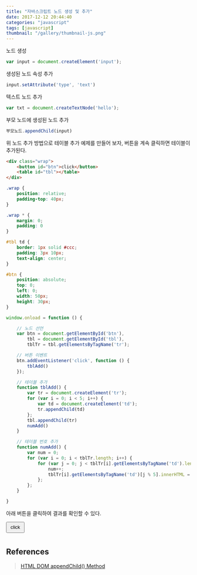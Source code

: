 ```yaml
---
title: "자바스크립트 노드 생성 및 추가"
date: 2017-12-12 20:44:40
categories: "javascript"
tags: [javascript]
thumbnail: "/gallery/thumbnail-js.png"
---
```


노드 생성
```javascript
var input = document.createElement('input');
```

<!-- more -->

생성된 노드 속성 추가
```javascript
input.setAttribute('type', 'text')
```

텍스트 노드 추가
```javascript
var txt = document.createTextNode('hello');
```

부모 노드에 생성된 노드 추가
```javascript
부모노드.appendChild(input)
```

위 노드 추가 방법으로 테이블 추가 예제를 만들어 보자, 버튼을 계속 클릭하면 테이블이 추가된다.

```html
<div class="wrap">
    <button id="btn">click</button>
    <table id="tbl"></table>
</div>
```

```css
.wrap {
    position: relative;
    padding-top: 40px;
}

.wrap * {
    margin: 0;
    padding: 0
}

#tbl td {
    border: 1px solid #ccc;
    padding: 3px 10px;
    text-align: center;
}

#btn {
    position: absolute;
    top: 0;
    left: 0;
    width: 50px;
    height: 30px;
}
```

```javascript
window.onload = function () {

    // 노드 선언
    var btn = document.getElementById('btn'),
        tbl = document.getElementById('tbl'),
        tblTr = tbl.getElementsByTagName('tr');

    // 버튼 이벤트
    btn.addEventListener('click', function () {
        tblAdd()
    });

    // 테이블 추가
    function tblAdd() {
        var tr = document.createElement('tr');
        for (var i = 0; i < 5; i++) {
            var td = document.createElement('td');
            tr.appendChild(td)
        };
        tbl.appendChild(tr)
        numAdd()
    }

    // 테이블 번호 추가
    function numAdd() {
        var num = 0;
        for (var i = 0; i < tblTr.length; i++) {
            for (var j = 0; j < tblTr[i].getElementsByTagName('td').length; j++) {
                num++;
                tblTr[i].getElementsByTagName('td')[j % 5].innerHTML = num;
            };
        };
    }

}
```

아래 버튼을 클릭하여 결과를 확인할 수 있다.

<style>
.wrap {
    position: relative;
    padding-top: 40px;
}

.wrap * {
    margin: 0;
    padding: 0
}

#tbl td {
    border: 1px solid #ccc;
    padding: 3px 10px;
    text-align: center;
}

#btn {
    position: absolute;
    top: 0;
    left: 0;
    width: 50px;
    height: 30px;
}
</style>
<script>
window.onload = function () {

    // 노드 선언
    var btn = document.getElementById('btn'),
        tbl = document.getElementById('tbl'),
        tblTr = tbl.getElementsByTagName('tr');

    // 버튼 이벤트
    btn.addEventListener('click', function () {
        tblAdd()
    });

    // 테이블 추가
    function tblAdd() {
        var tr = document.createElement('tr');
        for (var i = 0; i < 5; i++) {
            var td = document.createElement('td');
            tr.appendChild(td)
        };
        tbl.appendChild(tr)
        numAdd()
    }

    // 테이블 번호 추가
    function numAdd() {
        var num = 0;
        for (var i = 0; i < tblTr.length; i++) {
            for (var j = 0; j < tblTr[i].getElementsByTagName('td').length; j++) {
                num++;
                tblTr[i].getElementsByTagName('td')[j % 5].innerHTML = num;
            };
        };
    }

}
</script>
<div class="wrap">
    <button id="btn">click</button>
    <table id="tbl"></table>
</div>

## References
> [HTML DOM appendChild() Method](https://www.w3schools.com/jsref/met_node_appendchild.asp)
